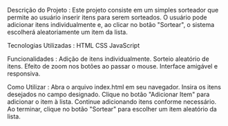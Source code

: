 Descrição do Projeto : 
Este projeto consiste em um simples sorteador que permite ao usuário inserir itens para serem sorteados. O usuário pode adicionar itens individualmente e, ao clicar no botão "Sortear", o sistema escolherá aleatoriamente um item da lista.

Tecnologias Utilizadas :
HTML
CSS
JavaScript

Funcionalidades :
Adição de itens individualmente.
Sorteio aleatório de itens.
Efeito de zoom nos botões ao passar o mouse.
Interface amigável e responsiva.


Como Utilizar :
Abra o arquivo index.html em seu navegador.
Insira os itens desejados no campo designado.
Clique no botão "Adicionar Item" para adicionar o item à lista.
Continue adicionando itens conforme necessário.
Ao terminar, clique no botão "Sortear" para escolher um item aleatório da lista.



